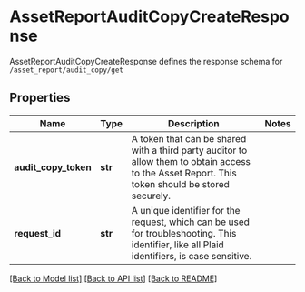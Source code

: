 # AssetReportAuditCopyCreateResponse

AssetReportAuditCopyCreateResponse defines the response schema for `/asset_report/audit_copy/get`
## Properties
Name | Type | Description | Notes
------------ | ------------- | ------------- | -------------
**audit_copy_token** | **str** | A token that can be shared with a third party auditor to allow them to obtain access to the Asset Report. This token should be stored securely. | 
**request_id** | **str** | A unique identifier for the request, which can be used for troubleshooting. This identifier, like all Plaid identifiers, is case sensitive. | 

[[Back to Model list]](../README.md#documentation-for-models) [[Back to API list]](../README.md#documentation-for-api-endpoints) [[Back to README]](../README.md)


